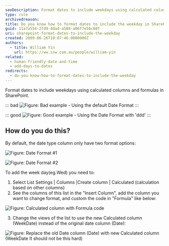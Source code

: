 ```yaml
---
seoDescription: Format dates to include weekdays using calculated columns and formulas in SharePoint.
type: rule
archivedreason:
title: Do you know how to format dates to include the weekday in SharePoint?
guid: 11a7a554-2fd9-4dad-a588-a06f7e56c68f
uri: sharepoint-format-dates-to-include-the-weekday
created: 2009-06-26T10:07:46.0000000Z
authors:
  - title: William Yin
    url: https://ww.ssw.com.au/people/william-yin
related:
  - human-friendly-date-and-time
  - add-days-to-dates
redirects:
  - do-you-know-how-to-format-dates-to-include-the-weekday
---
```


Format dates to include weekdays using calculated columns and formulas in SharePoint.

<!--endintro-->

::: bad
![Figure: Bad example - Using the default Date Format](BadDateFormat.gif)
:::

::: good
![Figure: Good example - Using the Date Format with 'ddd'](GoodDateFormat.gif)
:::

## How do you do this?

By default, the date type column only have two format options:

![Figure: Date Format #1](DateFormateDateOnly.gif)

![Figure: Date Format #2](DateFormateDateAndTime.gif)

To add the week day(eg.Wed) you need to:

1. Select List Settings | Columns |Create column | Calculated (calculation based on other columns)
2. See the columns of this list in the "Insert Column", add the column you want to change format, and custom the code in "Formula" like below:

![Figure: Calculated column with Formula code](CalculatedColumnWithFormulaCode.gif)

3. Change the views of the list to use the new Calculated column (WeekDate) instead of the original date column (Date):

![Figure: Replace the old Date column (Date) with new Calculated column (WeekDate It should not be this hard)](ReplaceOldDate.gif)
